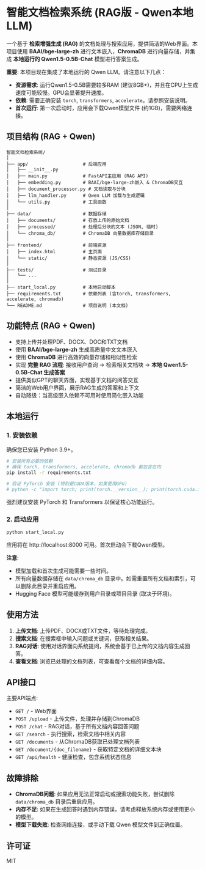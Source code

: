 # 智能文档检索系统 (RAG版 - Qwen本地LLM)

一个基于 **检索增强生成 (RAG)** 的文档处理与搜索应用，提供简洁的Web界面。本项目使用 **BAAI/bge-large-zh** 进行文本嵌入，**ChromaDB** 进行向量存储，并集成 **本地运行的 Qwen1.5-0.5B-Chat** 模型进行答案生成。

**重要**: 本项目现在集成了本地运行的 Qwen LLM。请注意以下几点：
*   **资源需求**: 运行Qwen1.5-0.5B需要较多RAM (建议8GB+)，并且在CPU上生成速度可能较慢。GPU会显著提升速度。
*   **依赖**: 需要正确安装 `torch`, `transformers`, `accelerate`。请参照安装说明。
*   **首次运行**: 第一次启动时，应用会下载Qwen模型文件 (约1GB)，需要网络连接。

## 项目结构 (RAG + Qwen)

```
智能文档检索系统/
│
├── app/                    # 后端应用
│   ├── __init__.py
│   ├── main.py             # FastAPI主应用 (RAG API)
│   ├── embedding.py        # BAAI/bge-large-zh嵌入 & ChromaDB交互
│   ├── document_processor.py # 文档读取与分块
│   ├── llm_handler.py      # Qwen LLM 加载与生成逻辑
│   └── utils.py            # 工具函数
│
├── data/                   # 数据存储
│   ├── documents/          # 存放上传的原始文档
│   ├── processed/          # 处理后分块的文本 (JSON, 临时)
│   └── chroma_db/          # ChromaDB 向量数据库存储目录
│
├── frontend/               # 前端资源
│   ├── index.html          # 主页面
│   └── static/             # 静态资源 (JS/CSS)
│
├── tests/                  # 测试目录
│   └── ...
│
├── start_local.py          # 本地启动脚本
├── requirements.txt        # 依赖列表 (含torch, transformers, accelerate, chromadb)
└── README.md               # 项目说明 (本文档)
```

## 功能特点 (RAG + Qwen)

- 支持上传并处理PDF、DOCX、DOC和TXT文档
- 使用 **BAAI/bge-large-zh** 生成高质量中文文本嵌入
- 使用 **ChromaDB** 进行高效的向量存储和相似性检索
- 实现 **完整 RAG 流程**: 接收用户查询 -> 检索相关文档块 -> **本地 Qwen1.5-0.5B-Chat 生成答案**
- 提供类似GPT的聊天界面，实现基于文档的问答交互
- 简洁的Web用户界面，展示RAG生成的答案和上下文
- 自动降级：当高级嵌入依赖不可用时使用简化嵌入功能

## 本地运行

### 1. 安装依赖

确保您已安装 Python 3.9+。

```bash
# 安装所有必要的依赖
# 确保 torch, transformers, accelerate, chromadb 都包含在内
pip install -r requirements.txt

# 验证 PyTorch 安装 (特别是CUDA版本，如果使用GPU)
# python -c "import torch; print(torch.__version__); print(torch.cuda.is_available())"
```
强烈建议安装 PyTorch 和 Transformers 以保证核心功能运行。

### 2. 启动应用

```bash
python start_local.py
```

应用将在 http://localhost:8000 可用。首次启动会下载Qwen模型。

**注意**: 
*   模型加载和首次生成可能需要一些时间。
*   所有向量数据存储在 `data/chroma_db` 目录中。如需重置所有文档和索引，可以删除此目录并重启应用。
*   Hugging Face 模型可能缓存到用户目录或项目目录 (取决于环境)。

## 使用方法

1.  **上传文档**: 上传PDF、DOCX或TXT文件，等待处理完成。
2.  **搜索文档**: 在搜索框中输入问题或关键词，获取相关结果。
3.  **RAG对话**: 使用对话界面向系统提问，系统会基于已上传的文档内容生成回答。
4.  **查看文档**: 浏览已处理的文档列表，可查看每个文档的详细内容。

## API接口

主要API端点:
- `GET /` - Web界面
- `POST /upload` - 上传文件，处理并存储到ChromaDB
- `POST /chat` - RAG对话，基于所有文档内容回答问题
- `GET /search` - 执行搜索，检索文档中相关内容
- `GET /documents` - 从ChromaDB获取已处理文档列表
- `GET /document/{doc_filename}` - 获取特定文档的详细文本块
- `GET /api/health` - 健康检查，包含系统状态信息

## 故障排除

* **ChromaDB问题**: 如果应用无法正常启动或搜索功能失败，尝试删除 `data/chroma_db` 目录后重启应用。
* **内存不足**: 如果在生成回答时遇到内存错误，请考虑释放系统内存或使用更小的模型。
* **模型下载失败**: 检查网络连接，或手动下载 Qwen 模型文件到正确位置。

## 许可证

MIT